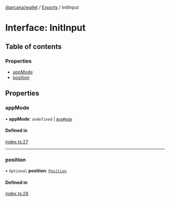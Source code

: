 [@arcana/wallet](../README.md) / [Exports](../modules.md) / InitInput

# Interface: InitInput

## Table of contents

### Properties

- [appMode](InitInput.md#appmode)
- [position](InitInput.md#position)

## Properties

### appMode

• **appMode**: `undefined` \| [`AppMode`](../enums/AppMode.md)

#### Defined in

[index.ts:27](https://github.com/arcana-network/wallet/blob/fc05803/src/index.ts#L27)

---

### position

• `Optional` **position**: [`Position`](../modules.md#position)

#### Defined in

[index.ts:28](https://github.com/arcana-network/wallet/blob/fc05803/src/index.ts#L28)
